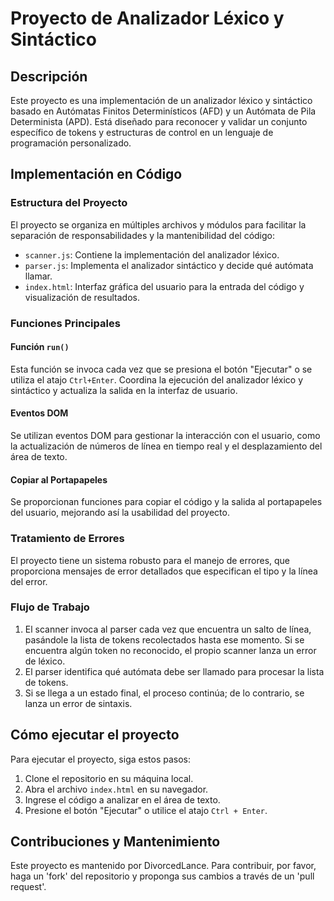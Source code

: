 # Proyecto de Analizador Léxico y Sintáctico

## Descripción

Este proyecto es una implementación de un analizador léxico y sintáctico basado en Autómatas Finitos Determinísticos (AFD) y un Autómata de Pila Determinista (APD). Está diseñado para reconocer y validar un conjunto específico de tokens y estructuras de control en un lenguaje de programación personalizado.

## Implementación en Código

### Estructura del Proyecto

El proyecto se organiza en múltiples archivos y módulos para facilitar la separación de responsabilidades y la mantenibilidad del código:

- `scanner.js`: Contiene la implementación del analizador léxico.
- `parser.js`: Implementa el analizador sintáctico y decide qué autómata llamar.
- `index.html`: Interfaz gráfica del usuario para la entrada del código y visualización de resultados.

### Funciones Principales

#### Función `run()`

Esta función se invoca cada vez que se presiona el botón "Ejecutar" o se utiliza el atajo `Ctrl+Enter`. Coordina la ejecución del analizador léxico y sintáctico y actualiza la salida en la interfaz de usuario.

#### Eventos DOM

Se utilizan eventos DOM para gestionar la interacción con el usuario, como la actualización de números de línea en tiempo real y el desplazamiento del área de texto.

#### Copiar al Portapapeles

Se proporcionan funciones para copiar el código y la salida al portapapeles del usuario, mejorando así la usabilidad del proyecto.

### Tratamiento de Errores

El proyecto tiene un sistema robusto para el manejo de errores, que proporciona mensajes de error detallados que especifican el tipo y la línea del error.

### Flujo de Trabajo

1. El scanner invoca al parser cada vez que encuentra un salto de línea, pasándole la lista de tokens recolectados hasta ese momento. Si se encuentra algún token no reconocido, el propio scanner lanza un error de léxico.
2. El parser identifica qué autómata debe ser llamado para procesar la lista de tokens.
3. Si se llega a un estado final, el proceso continúa; de lo contrario, se lanza un error de sintaxis.

## Cómo ejecutar el proyecto

Para ejecutar el proyecto, siga estos pasos:

1. Clone el repositorio en su máquina local.
2. Abra el archivo `index.html` en su navegador.
3. Ingrese el código a analizar en el área de texto.
4. Presione el botón "Ejecutar" o utilice el atajo `Ctrl + Enter`.

## Contribuciones y Mantenimiento

Este proyecto es mantenido por DivorcedLance. Para contribuir, por favor, haga un 'fork' del repositorio y proponga sus cambios a través de un 'pull request'.